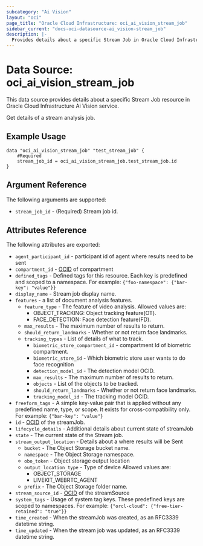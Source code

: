 ```yaml
---
subcategory: "Ai Vision"
layout: "oci"
page_title: "Oracle Cloud Infrastructure: oci_ai_vision_stream_job"
sidebar_current: "docs-oci-datasource-ai_vision-stream_job"
description: |-
  Provides details about a specific Stream Job in Oracle Cloud Infrastructure Ai Vision service
---
```


# Data Source: oci_ai_vision_stream_job
This data source provides details about a specific Stream Job resource in Oracle Cloud Infrastructure Ai Vision service.

Get details of a stream analysis job.


## Example Usage

```hcl
data "oci_ai_vision_stream_job" "test_stream_job" {
	#Required
	stream_job_id = oci_ai_vision_stream_job.test_stream_job.id
}
```

## Argument Reference

The following arguments are supported:

* `stream_job_id` - (Required) Stream job id.


## Attributes Reference

The following attributes are exported:

* `agent_participant_id` - participant id of agent where results need to be sent
* `compartment_id` - [OCID](https://docs.cloud.oracle.com/iaas/Content/General/Concepts/identifiers.htm) of compartment 
* `defined_tags` - Defined tags for this resource. Each key is predefined and scoped to a namespace. For example: `{"foo-namespace": {"bar-key": "value"}}` 
* `display_name` - Stream job display name.
* `features` - a list of document analysis features.
	* `feature_type` - The feature of video analysis. Allowed values are:
		* OBJECT_TRACKING: Object tracking feature(OT).
		* FACE_DETECTION: Face detection feature(FD). 
	* `max_results` - The maximum number of results to return.
	* `should_return_landmarks` - Whether or not return face landmarks.
	* `tracking_types` - List of details of what to track.
		* `biometric_store_compartment_id` - compartment Id of biometric compartment.
		* `biometric_store_id` - Which biometric store user wants to do face recognition
		* `detection_model_id` - The detection model OCID.
		* `max_results` - The maximum number of results to return.
		* `objects` - List of the objects to be tracked.
		* `should_return_landmarks` - Whether or not return face landmarks.
		* `tracking_model_id` - The tracking model OCID.
* `freeform_tags` - A simple key-value pair that is applied without any predefined name, type, or scope. It exists for cross-compatibility only. For example: `{"bar-key": "value"}` 
* `id` - [OCID](https://docs.cloud.oracle.com/iaas/Content/General/Concepts/identifiers.htm) of the streamJob. 
* `lifecycle_details` - Additional details about current state of streamJob
* `state` - The current state of the Stream job.
* `stream_output_location` - Details about a where results will be Sent
	* `bucket` - The Object Storage bucket name.
	* `namespace` - The Object Storage namespace.
	* `obo_token` - Object storage output location
	* `output_location_type` - Type of device Allowed values are:
		* OBJECT_STORAGE
		* LIVEKIT_WEBRTC_AGENT 
	* `prefix` - The Object Storage folder name.
* `stream_source_id` - [OCID](https://docs.cloud.oracle.com/iaas/Content/General/Concepts/identifiers.htm) of the streamSource 
* `system_tags` - Usage of system tag keys. These predefined keys are scoped to namespaces. For example: `{"orcl-cloud": {"free-tier-retained": "true"}}` 
* `time_created` - When the streamJob was created, as an RFC3339 datetime string.
* `time_updated` - When the stream job was updated, as an RFC3339 datetime string.


